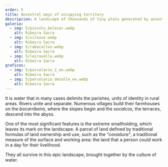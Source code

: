 ```yaml
---
order: 5
title: Ancestral ways of occupying territory
descripcion: A landscape of thousands of tiny plots generated by ancestral formulas of land ownership and management, adapted to a rugged territory.
galeria:
  - img: 5/pincelo_belesar.webp
    alt: Ribeira Sacra
  - img: 5/vilouxe.webp
    alt: Ribeira Sacra
  - img: 5/rabacallos.webp
    alt: Ribeira Sacra
  - img: 5/leiravella.webp
    alt: Ribeira Sacra
graficos:
  - img: 5/parcelario_2_en.webp
    alt: Ribeira Sacra
  - img: 5/parcelario_detalle_en.webp
    alt: Ribeira Sacra
---
```


It is water that in many cases delimits the parishes, units of identity in rural areas. Rivers unite and separate. Numerous villages build their farmhouses on the _bocarribeira_, where the slopes begin and the _socalcos_, the terraces, descend into the abyss.

One of the most significant features is the extreme smallholding, which leaves its mark on the landscape. A parcel of land defined by traditional formulas of land ownership and use, such as the _"cavadura"_, a traditional measure of the surface and working area: the land that a person could work in a day for their livelihood.

They all survive in this epic landscape, brought together by the culture of water.
